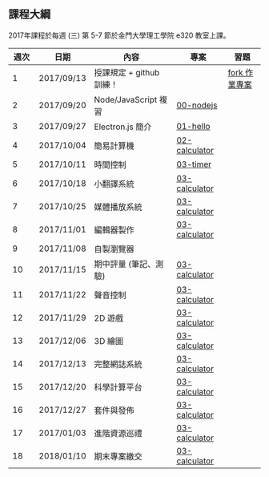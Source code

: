 ## 課程大綱

2017年課程於每週 (三) 第 5-7 節於金門大學理工學院 e320 教室上課。

週次 | 日期        	 | 內容                      | 專案     | 習題
-----|---------------|--------------------------|----------|-------------
1　	| 2017/09/13	| 授課規定 + github 訓練！  |          | [fork 作業專案]()
2　	| 2017/09/20	| Node/JavaScript 複習     | [00-nodejs](../code/00-nodejs) | []()
3　	| 2017/09/27	| Electron.js 簡介         | [01-hello](../code/01-hello) | 
4　	| 2017/10/04	| 簡易計算機                | [02-calculator](../code/02-calculator)
5　	| 2017/10/11	| 時間控制                 | [03-timer](../code/02-timer)
6　	| 2017/10/18	| 小翻譯系統                | [03-calculator](../code/02-calculator)
7　	| 2017/10/25	| 媒體播放系統              | [03-calculator](../code/02-calculator)
8　	| 2017/11/01	| 編輯器製作                | [03-calculator](../code/02-calculator)	 
9　	| 2017/11/08	| 自製瀏覽器
10　	| 2017/11/15	| 期中評量 (筆記、測驗)      | [03-calculator](../code/02-calculator)
11　	| 2017/11/22	| 聲音控制                  | [03-calculator](../code/02-calculator)
12　	| 2017/11/29	| 2D 遊戲 	             | [03-calculator](../code/02-calculator)
13　	| 2017/12/06	| 3D 繪圖 	             | [03-calculator](../code/02-calculator)
14　	| 2017/12/13	| 完整網誌系統 	          | [03-calculator](../code/02-calculator)
15　	| 2017/12/20    | 科學計算平台 	          | [03-calculator](../code/02-calculator)
16　	| 2017/12/27	| 套件與發佈 	           | [03-calculator](../code/02-calculator)
17　	| 2017/01/03	| 進階資源巡禮 	          | [03-calculator](../code/02-calculator)
18　	| 2018/01/10	| 期末專案繳交 	          | [03-calculator](../code/02-calculator)